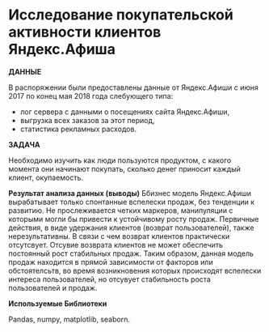 # Исследование покупательской активности клиентов Яндекс.Афиша

**ДАННЫЕ**

В распоряжении были предоставлены данные от Яндекс.Афиши с июня 2017 по конец мая 2018 года слебующего типа: 
- лог сервера с данными о посещениях сайта Яндекс.Афиши,
- выгрузка всех заказов за этот период,
- статистика рекламных расходов.

**ЗАДАЧА**

Необходимо изучить как люди пользуются продуктом, с какого момента они начинают покупать, сколько денег приносит каждый клиент, окупаемость.

**Результат анализа данных (выводы)**
Ббизнес модель Яндекс.Афиши вырабатывает только спонтанные вспелески продаж, без тенденции к развитию. Не прослеживается четких маркеров, манипуляции с которыми могли бы привести к устойчивому росту продаж. Первичные действия, в виде удержания клиентов (возврат пользователей), также нерезультативны. В связи с чем возврат клиентов практически отсутсвует. Отсувие возврата клиентов не может обеспечить постоянный рост стабильных продаж. Таким образом, данная модель продаж находится в прямой зависимости от факторов или обстоятелсьтв, во время возникновения которых происходят вспелески интереса пользователей, но отсувует стабильность роста пользователей и продаж.

**Используемые Библиотеки**

Pandas, numpy, matplotlib, seaborn.
